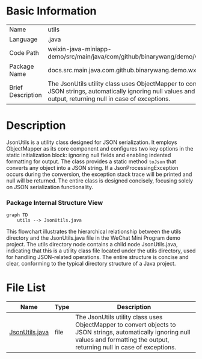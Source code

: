 # Basic Information

|      |      |
|------|------|
| Name | utils |
| Language | .java |
| Code Path | weixin-java-miniapp-demo/src/main/java/com/github/binarywang/demo/wx/miniapp/utils |
| Package Name | docs.src.main.java.com.github.binarywang.demo.wx.miniapp.utils |
| Brief Description | The JsonUtils utility class uses ObjectMapper to convert objects to JSON strings, automatically ignoring null values and formatting the output, returning null in case of exceptions. |

# Description

JsonUtils is a utility class designed for JSON serialization. It employs ObjectMapper as its core component and configures two key options in the static initialization block: ignoring null fields and enabling indented formatting for output. The class provides a static method `toJson` that converts any object into a JSON string. If a JsonProcessingException occurs during the conversion, the exception stack trace will be printed and null will be returned. The entire class is designed concisely, focusing solely on JSON serialization functionality.


### Package Internal Structure View

```mermaid
graph TD
    utils --> JsonUtils.java
```

This flowchart illustrates the hierarchical relationship between the utils directory and the JsonUtils.java file in the WeChat Mini Program demo project. The utils directory node contains a child node JsonUtils.java, indicating that this is a utility class file located under the utils directory, used for handling JSON-related operations. The entire structure is concise and clear, conforming to the typical directory structure of a Java project.

# File List

| Name   | Type  | Description |
|-------|------|-------------|
| [JsonUtils.java](JsonUtils.md) | file | The JsonUtils utility class uses ObjectMapper to convert objects to JSON strings, automatically ignoring null values and formatting the output, returning null in case of exceptions. |


